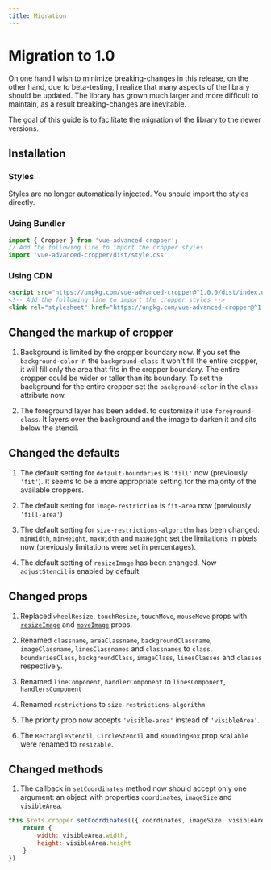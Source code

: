 ```yaml
---
title: Migration
---
```


# Migration to 1.0

On one hand I wish to minimize breaking-changes in this release, on the other hand,
due to beta-testing, I realize that many aspects of the library should be updated. The library has grown
much larger and more difficult to maintain, as a result breaking-changes are inevitable.

The goal of this guide is to facilitate the migration of the library to the newer versions.

## Installation

### Styles

Styles are no longer automatically injected. You should import the styles directly.

### Using Bundler

```js
import { Cropper } from 'vue-advanced-cropper';
// Add the following line to import the cropper styles
import 'vue-advanced-cropper/dist/style.css';
```

### Using CDN

```html
<script src="https://unpkg.com/vue-advanced-cropper@^1.0.0/dist/index.umd.js" />
<!-- Add the following line to import the cropper styles -->
<link rel="stylesheet" href="https://unpkg.com/vue-advanced-cropper@^1.0.0/dist/style.css" />
```

## Changed the markup of cropper

1. Background is limited by the cropper boundary now. If you set the ```background-color``` in the ```background-class``` it won't fill the entire cropper, it will fill only the area that fits in the cropper boundary. The entire cropper could be wider or taller than its boundary. To set the background for the entire cropper set the ```background-color``` in the ```class``` attribute now.

2. The foreground layer has been added. to customize it use `foreground-class`. It layers over the background and the image to darken it and sits below the stencil.

## Changed the defaults

1. The default setting for `default-boundaries` is `'fill'` now (previously `'fit'`). It seems to be a more appropriate setting for the
majority of the available croppers.

2. The default setting for `image-restriction` is `fit-area` now (previously `'fill-area'`)

3. The default setting for `size-restrictions-algorithm` has been changed: `minWidth`, `minHeight`, `maxWidth` and `maxHeight` set
the limitations in pixels now (previously limitations were set in percentages).

4. The default setting of `resizeImage` has been changed. Now `adjustStencil` is enabled by default.

## Changed props

1. Replaced `wheelResize`, `touchResize`, `touchMove`, `mouseMove` props with [`resizeImage`](/components/cropper.html#resizeimage) and [`moveImage`](/components/cropper.html#moveImage) props.

2. Renamed `classname`, `areaClassname`, `backgroundClassname`, `imageClassname`, `linesClassnames` and `classnames` to `class`, `boundariesClass`, `backgroundClass`, `imageClass`, `linesClasses` and `classes` respectively.

3. Renamed `lineComponent`, `handlerComponent` to `linesComponent`, `handlersComponent`

4. Renamed `restrictions` to `size-restrictions-algorithm`

5. The priority prop now accepts `'visible-area'` instead of `'visibleArea'`.

6. The `RectangleStencil`, `CircleStencil` and `BoundingBox` prop `scalable` were renamed to `resizable`.

## Changed methods

1. The callback in `setCoordinates` method now should accept only one argument: an object with properties `coordinates`, `imageSize` and `visibleArea`.
```js
this.$refs.cropper.setCoordinates(({ coordinates, imageSize, visibleArea}) => {
	return {
		width: visibleArea.width,
		height: visibleArea.height
	}
})
```
